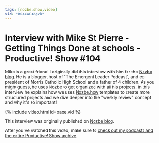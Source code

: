 ```yaml
---
tags: [nozbe,show,video]
vid: "R04CAE32gVk"
---
```


# Interview with Mike St Pierre - Getting Things Done at schools - Productive! Show #104

Mike is a great friend. I originally did this interview with him for the [Nozbe blog][n]. He is a blogger, host of "The Emergent Leader Podcast", and ex-president of Morris Catholic High School and a father of 4 children. As you might guess, he uses Nozbe to get organized with all his projects. In this interview he explains how we uses [Nozbe.how][h] templates to create more structured projects and we dive deeper into the "weekly review" concept and why it's so important!

{% include video.html id=page.vid %}

<!--More-->

This interview was originally published on [Nozbe blog][b].

After you've watched this video, make sure to [check out my podcasts and the entire Productive! Show archive](/show).

[b]: https://nozbe.com/blog/user-mike-st-pierre
[n]: https://michael.gratis/nozbe
[h]: https://nozbe.how